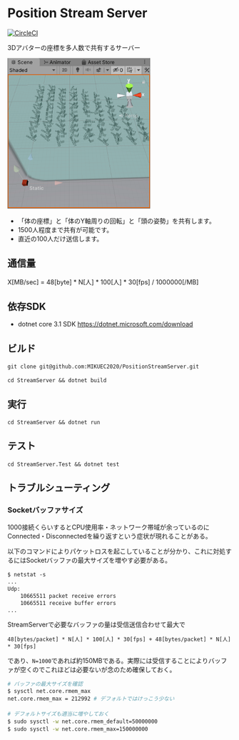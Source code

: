 # Position Stream Server

[![CircleCI](https://circleci.com/gh/MIKUEC2020/PositionStreamServer/tree/master.svg?style=svg&circle-token=0a7fc5748581995b2d99a947dc8d276e0dea4a4d)](https://circleci.com/gh/MIKUEC2020/PositionStreamServer/tree/master)

3Dアバターの座標を多人数で共有するサーバー

<img src="https://github.com/MIKUEC2020/PositionStreamServer/blob/master/ReadmeResources/UnityDemo.gif" width="320px">

- 「体の座標」と「体のY軸周りの回転」と「頭の姿勢」を共有します。
- 1500人程度まで共有が可能です。
- 直近の100人だけ送信します。

## 通信量

X[MB/sec] = 48[byte] * N[人] * 100[人] * 30[fps] / 1000000[/MB]

## 依存SDK

- dotnet core 3.1 SDK
https://dotnet.microsoft.com/download

## ビルド

`git clone git@github.com:MIKUEC2020/PositionStreamServer.git`

`cd StreamServer && dotnet build`

## 実行

`cd StreamServer && dotnet run`

## テスト

`cd StreamServer.Test && dotnet test`

## トラブルシューティング

### Socketバッファサイズ

1000接続くらいするとCPU使用率・ネットワーク帯域が余っているのにConnected・Disconnectedを繰り返すという症状が現れることがある。

以下のコマンドによりパケットロスを起こしていることが分かり、これに対処するにはSocketバッファの最大サイズを増やす必要がある。

```
$ netstat -s
...
Udp:
    10665511 packet receive errors
    10665511 receive buffer errors
...
```

StreamServerで必要なバッファの量は受信送信合わせて最大で

```
48[bytes/packet] * N[人] * 100[人] * 30[fps] + 48[bytes/packet] * N[人] * 30[fps]
```

であり、`N=1000`であれば約150MBである。実際には受信することによりバッファが空くのでこれほどは必要ないが念のため確保しておく。

```sh
# バッファの最大サイズを確認
$ sysctl net.core.rmem_max
net.core.rmem_max = 212992 # デフォルトではけっこう少ない

# デフォルトサイズも適当に増やしておく
$ sudo sysctl -w net.core.rmem_default=50000000
$ sudo sysctl -w net.core.rmem_max=150000000
```